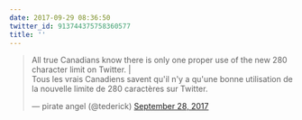 ```yaml
---
date: 2017-09-29 08:36:50
twitter_id: 913744375758360577
title: ''
---
```


<blockquote class="twitter-tweet"><p lang="fr" dir="ltr">All true Canadians know there is only one proper use of the new 280 character limit on Twitter. | <br>Tous les vrais Canadiens savent qu&#39;il n&#39;y a qu&#39;une bonne utilisation de la nouvelle limite de 280 caractères sur Twitter.</p>&mdash; pirate angel (@tederick) <a href="https://twitter.com/tederick/status/913468965980123136?ref_src=twsrc%5Etfw">September 28, 2017</a></blockquote>
<script async src="https://platform.twitter.com/widgets.js" charset="utf-8"></script>
